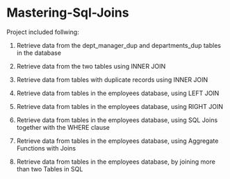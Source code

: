 # Mastering-Sql-Joins

Project included follwing: 
1. Retrieve data from the dept_manager_dup and departments_dup tables in the database 

2. Retrieve data from the two tables using INNER JOIN

3. Retrieve data from tables with duplicate records using INNER JOIN

4. Retrieve data from tables in the employees database, using LEFT JOIN

5. Retrieve data from tables in the employees database, using RIGHT JOIN

6. Retrieve data from tables in the employees database, using SQL Joins together with the WHERE clause

7. Retrieve data from tables in the employees database, using Aggregate Functions with Joins

8. Retrieve data from tables in the employees database, by joining more than two Tables in SQL
